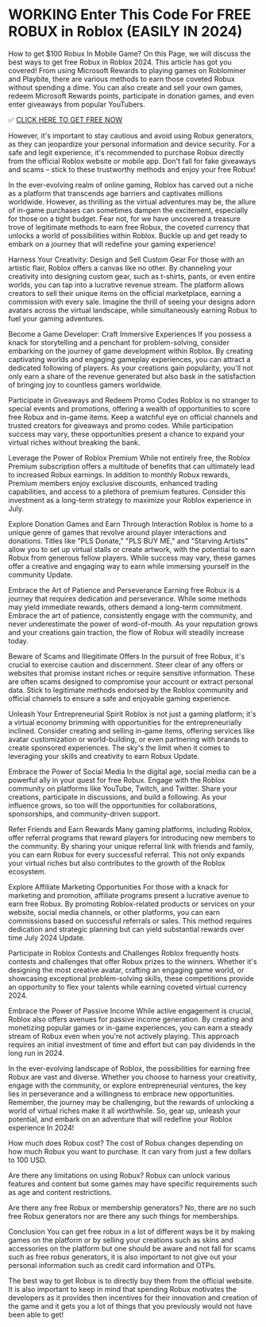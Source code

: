 # WORKING Enter This Code For FREE ROBUX in Roblox (EASILY IN 2024)


How to get $100 Robux In Mobile Game? On this Page, we will discuss the best ways to get free Robux in Roblox 2024. This article has got you covered! From using Microsoft Rewards to playing games on Roblominer and Playbite, there are various methods to earn those coveted Robux without spending a dime. You can also create and sell your own games, redeem Microsoft Rewards points, participate in donation games, and even enter giveaways from popular YouTubers.

✅ [CLICK HERE TO GET FREE NOW](https://freeplay-signup.systeme.io/robuxcodes)

However, it's important to stay cautious and avoid using Robux generators, as they can jeopardize your personal information and device security. For a safe and legit experience, it's recommended to purchase Robux directly from the official Roblox website or mobile app. Don't fall for fake giveaways and scams – stick to these trustworthy methods and enjoy your free Robux!

In the ever-evolving realm of online gaming, Roblox has carved out a niche as a platform that transcends age barriers and captivates millions worldwide. However, as thrilling as the virtual adventures may be, the allure of in-game purchases can sometimes dampen the excitement, especially for those on a tight budget. Fear not, for we have uncovered a treasure trove of legitimate methods to earn free Robux, the coveted currency that unlocks a world of possibilities within Roblox. Buckle up and get ready to embark on a journey that will redefine your gaming experience!

Harness Your Creativity: Design and Sell Custom Gear
For those with an artistic flair, Roblox offers a canvas like no other. By channeling your creativity into designing custom gear, such as t-shirts, pants, or even entire worlds, you can tap into a lucrative revenue stream. The platform allows creators to sell their unique items on the official marketplace, earning a commission with every sale. Imagine the thrill of seeing your designs adorn avatars across the virtual landscape, while simultaneously earning Robux to fuel your gaming adventures.

Become a Game Developer: Craft Immersive Experiences
If you possess a knack for storytelling and a penchant for problem-solving, consider embarking on the journey of game development within Roblox. By creating captivating worlds and engaging gameplay experiences, you can attract a dedicated following of players. As your creations gain popularity, you'll not only earn a share of the revenue generated but also bask in the satisfaction of bringing joy to countless gamers worldwide.

Participate in Giveaways and Redeem Promo Codes
Roblox is no stranger to special events and promotions, offering a wealth of opportunities to score free Robux and in-game items. Keep a watchful eye on official channels and trusted creators for giveaways and promo codes. While participation success may vary, these opportunities present a chance to expand your virtual riches without breaking the bank.

Leverage the Power of Roblox Premium
While not entirely free, the Roblox Premium subscription offers a multitude of benefits that can ultimately lead to increased Robux earnings. In addition to monthly Robux rewards, Premium members enjoy exclusive discounts, enhanced trading capabilities, and access to a plethora of premium features. Consider this investment as a long-term strategy to maximize your Roblox experience in July.

Explore Donation Games and Earn Through Interaction
Roblox is home to a unique genre of games that revolve around player interactions and donations. Titles like "PLS Donate," "PLS BUY ME," and "Starving Artists" allow you to set up virtual stalls or create artwork, with the potential to earn Robux from generous fellow players. While success may vary, these games offer a creative and engaging way to earn while immersing yourself in the community Update.

Embrace the Art of Patience and Perseverance
Earning free Robux is a journey that requires dedication and perseverance. While some methods may yield immediate rewards, others demand a long-term commitment. Embrace the art of patience, consistently engage with the community, and never underestimate the power of word-of-mouth. As your reputation grows and your creations gain traction, the flow of Robux will steadily increase today.

Beware of Scams and Illegitimate Offers
In the pursuit of free Robux, it's crucial to exercise caution and discernment. Steer clear of any offers or websites that promise instant riches or require sensitive information. These are often scams designed to compromise your account or extract personal data. Stick to legitimate methods endorsed by the Roblox community and official channels to ensure a safe and enjoyable gaming experience.

Unleash Your Entrepreneurial Spirit
Roblox is not just a gaming platform; it's a virtual economy brimming with opportunities for the entrepreneurially inclined. Consider creating and selling in-game items, offering services like avatar customization or world-building, or even partnering with brands to create sponsored experiences. The sky's the limit when it comes to leveraging your skills and creativity to earn Robux Update.

Embrace the Power of Social Media
In the digital age, social media can be a powerful ally in your quest for free Robux. Engage with the Roblox community on platforms like YouTube, Twitch, and Twitter. Share your creations, participate in discussions, and build a following. As your influence grows, so too will the opportunities for collaborations, sponsorships, and community-driven support.

Refer Friends and Earn Rewards
Many gaming platforms, including Roblox, offer referral programs that reward players for introducing new members to the community. By sharing your unique referral link with friends and family, you can earn Robux for every successful referral. This not only expands your virtual riches but also contributes to the growth of the Roblox ecosystem.

Explore Affiliate Marketing Opportunities
For those with a knack for marketing and promotion, affiliate programs present a lucrative avenue to earn free Robux. By promoting Roblox-related products or services on your website, social media channels, or other platforms, you can earn commissions based on successful referrals or sales. This method requires dedication and strategic planning but can yield substantial rewards over time July 2024 Update.

Participate in Roblox Contests and Challenges
Roblox frequently hosts contests and challenges that offer Robux prizes to the winners. Whether it's designing the most creative avatar, crafting an engaging game world, or showcasing exceptional problem-solving skills, these competitions provide an opportunity to flex your talents while earning coveted virtual currency 2024.

Embrace the Power of Passive Income
While active engagement is crucial, Roblox also offers avenues for passive income generation. By creating and monetizing popular games or in-game experiences, you can earn a steady stream of Robux even when you're not actively playing. This approach requires an initial investment of time and effort but can pay dividends in the long run in 2024.

In the ever-evolving landscape of Roblox, the possibilities for earning free Robux are vast and diverse. Whether you choose to harness your creativity, engage with the community, or explore entrepreneurial ventures, the key lies in perseverance and a willingness to embrace new opportunities. Remember, the journey may be challenging, but the rewards of unlocking a world of virtual riches make it all worthwhile. So, gear up, unleash your potential, and embark on an adventure that will redefine your Roblox experience In 2024!

How much does Robux cost?
The cost of Robux changes depending on how much Robux you want to purchase. It can vary from just a few dollars to 100 USD.

Are there any limitations on using Robux?
Robux can unlock various features and content but some games may have specific requirements such as age and content restrictions.

Are there any free Robux or membership generators?
No, there are no such free Robux generators nor are there any such things for memberships.

Conclusion
You can get free robux in a lot of different ways be it by making games on the platform or by selling your creations such as skins and accessories on the platform but one should be aware and not fall for scams such as free robux generators, it is also important to not give out your personal information such as credit card information and OTPs.

The best way to get Robux is to directly buy them from the official website. It is also important to keep in mind that spending Robux motivates the developers as it provides then incentives for their innovation and creation of the game and it gets you a lot of things that you previously would not have been able to get!

